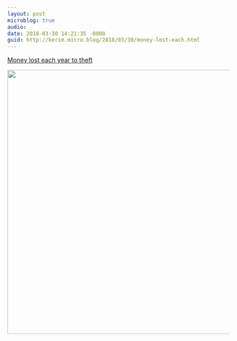 ```yaml
---
layout: post
microblog: true
audio: 
date: 2018-03-30 14:21:35 -0800
guid: http://kerim.micro.blog/2018/03/30/money-lost-each.html
---
```

[Money lost each year to theft](https://reddit.com/r/dataisbeautiful/comments/88b0be/first_post_money_lost_each_year_to_theft_oc/) 

<img src="http://micro.oxus.net/uploads/2018/98f1a476c9.jpg" width="600" height="600" />
